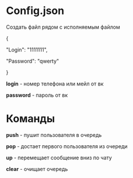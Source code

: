 # Config.json


Создать файл рядом с исполняемым файлом 


{
   
   "Login": "1111111",
   
   "Password": "qwerty"

}

**login** - номер телефона или мейл от вк

**password** - пароль от вк

# Команды

**push** - пушит пользователя в очередь

**pop** - достает первого пользователя из очереди 

**up** - перемещает сообщение вниз по чату

**clear** - очищает очередь
